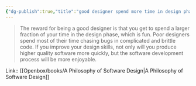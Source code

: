 ```yaml
---
{"dg-publish":true,"title":"good designer spend more time in design phase","tags":["quotes"],"date":"2023-05-31T09:26:36+04:00","modified_at":"2023-08-11T15:29:57+03:00","alias":"good designer spend more time in design phase","dg-path":"/quotes/202305310926.md","permalink":"/quotes/202305310926/","dgPassFrontmatter":true}
---
```



> The reward for being a good designer is that you get to spend a larger fraction of your time in the design phase, which is fun. Poor designers spend most of their time chasing bugs in complicated and brittle code. If you improve your design skills, not only will you produce higher quality software more quickly, but the software development process will be more enjoyable.

Link:: [[Openbox/books/A Philosophy of Software Design|A Philosophy of Software Design]]
